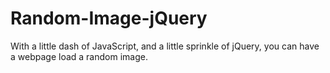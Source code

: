 # Random-Image-jQuery

With a little dash of JavaScript, and a little sprinkle of jQuery, you can have a webpage load a random image.
